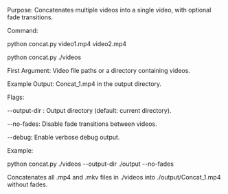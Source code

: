 Purpose: Concatenates multiple videos into a single video, with optional fade transitions.

Command:

python concat.py video1.mp4 video2.mp4

python concat.py ./videos

First Argument: Video file paths or a directory containing videos.

Example Output: Concat_1.mp4 in the output directory.

Flags:

--output-dir <path>: Output directory (default: current directory).

--no-fades: Disable fade transitions between videos.

--debug: Enable verbose debug output.

Example:

python concat.py ./videos --output-dir ./output --no-fades

Concatenates all .mp4 and .mkv files in ./videos into ./output/Concat_1.mp4 without fades.

